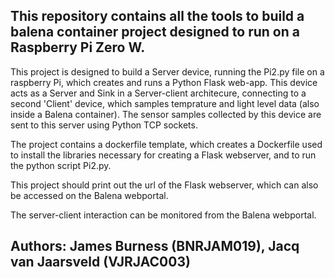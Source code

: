 ## This repository contains all the tools to build a balena container project designed to run on a Raspberry Pi Zero W.

This project is designed to build a Server device, running the Pi2.py file on a raspberry Pi, which creates and runs a Python Flask web-app. This device acts as a Server and Sink in a Server-client architecure, connecting to a second 'Client' device, which samples temprature and light level data (also inside a Balena container). The sensor samples collected by this device are sent to this server using Python TCP sockets.

The project contains a dockerfile template, which creates a Dockerfile used to install the libraries necessary for creating a Flask webserver, and to run the python script Pi2.py.

This project should print out the url of the Flask webserver, which can also be accessed on the Balena webportal.

The server-client interaction can be monitored from the Balena webportal.

## Authors: James Burness (BNRJAM019), Jacq van Jaarsveld (VJRJAC003)
